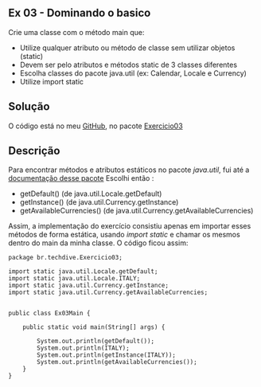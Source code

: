 ## Ex 03 - Dominando o basico

Crie uma classe com o método main que:

- Utilize qualquer atributo ou método de classe sem utilizar objetos (static)
- Devem ser pelo atributos e métodos static de 3 classes diferentes
- Escolha classes do pacote java.util (ex: Calendar, Locale e Currency)
- Utilize import static

## Solução

O código está no meu [GitHub](https://github.com/royergc/M1S05),
no pacote [Exercicio03](https://github.com/royergc/M1S05/tree/main/src/br/techdive/Exercicio03)

## Descrição

Para encontrar métodos e atributos estáticos no pacote *java.util*, fui até a [documentação desse pacote](https://docs.oracle.com/en/java/javase/17/docs/api/java.base/java/util/package-summary.html)
Escolhi então :
- getDefault() (de java.util.Locale.getDefault)
- getInstance() (de java.util.Currency.getInstance)
- getAvailableCurrencies() (de java.util.Currency.getAvailableCurrencies)

Assim, a implementação do exercício consistiu apenas em importar esses métodos de forma estática, usando *import static* e chamar os mesmos dentro do main da minha classe.
O código ficou assim: 

```
package br.techdive.Exercicio03;

import static java.util.Locale.getDefault;
import static java.util.Locale.ITALY;
import static java.util.Currency.getInstance;
import static java.util.Currency.getAvailableCurrencies;


public class Ex03Main {

    public static void main(String[] args) {

        System.out.println(getDefault());
        System.out.println(ITALY);
        System.out.println(getInstance(ITALY));
        System.out.println(getAvailableCurrencies());
    }
}
```
